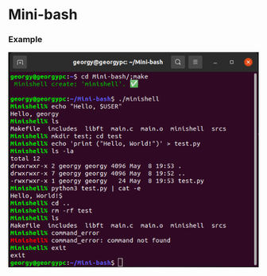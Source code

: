 # Mini-bash

###  Example
<p align="left">
  <img src="srcs/utils/screenshot.png" title="Screenshot"/>
</p>
